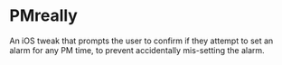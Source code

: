 PMreally
========

An iOS tweak that prompts the user to confirm if they attempt to set an alarm for any PM time, to prevent accidentally mis-setting the alarm.
